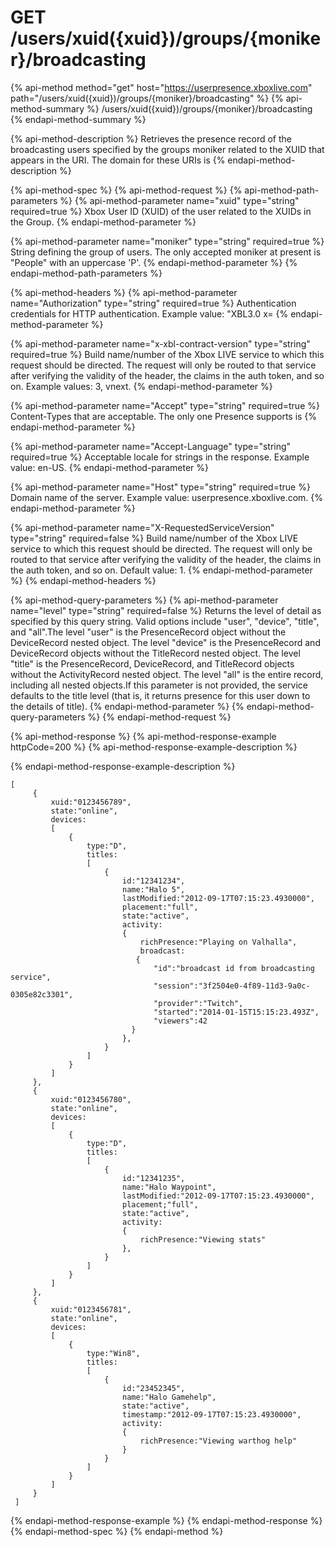 # GET /users/xuid\({xuid}\)/groups/{moniker}/broadcasting

{% api-method method="get" host="https://userpresence.xboxlive.com" path="/users/xuid\({xuid}\)/groups/{moniker}/broadcasting" %}
{% api-method-summary %}
/users/xuid\({xuid}\)/groups/{moniker}/broadcasting
{% endapi-method-summary %}

{% api-method-description %}
Retrieves the presence record of the broadcasting users specified by the groups moniker related to the XUID that appears in the URI. The domain for these URIs is
{% endapi-method-description %}

{% api-method-spec %}
{% api-method-request %}
{% api-method-path-parameters %}
{% api-method-parameter name="xuid" type="string" required=true %}
Xbox User ID \(XUID\) of the user related to the XUIDs in the Group.
{% endapi-method-parameter %}

{% api-method-parameter name="moniker" type="string" required=true %}
String defining the group of users. The only accepted moniker at present is "People" with an uppercase 'P'.
{% endapi-method-parameter %}
{% endapi-method-path-parameters %}

{% api-method-headers %}
{% api-method-parameter name="Authorization" type="string" required=true %}
Authentication credentials for HTTP authentication. Example value: "XBL3.0 x=
{% endapi-method-parameter %}

{% api-method-parameter name="x-xbl-contract-version" type="string" required=true %}
Build name/number of the Xbox LIVE service to which this request should be directed. The request will only be routed to that service after verifying the validity of the header, the claims in the auth token, and so on. Example values: 3, vnext.
{% endapi-method-parameter %}

{% api-method-parameter name="Accept" type="string" required=true %}
Content-Types that are acceptable. The only one Presence supports is
{% endapi-method-parameter %}

{% api-method-parameter name="Accept-Language" type="string" required=true %}
Acceptable locale for strings in the response. Example value: en-US.
{% endapi-method-parameter %}

{% api-method-parameter name="Host" type="string" required=true %}
Domain name of the server. Example value: userpresence.xboxlive.com.
{% endapi-method-parameter %}

{% api-method-parameter name="X-RequestedServiceVersion" type="string" required=false %}
Build name/number of the Xbox LIVE service to which this request should be directed. The request will only be routed to that service after verifying the validity of the header, the claims in the auth token, and so on. Default value: 1.
{% endapi-method-parameter %}
{% endapi-method-headers %}

{% api-method-query-parameters %}
{% api-method-parameter name="level" type="string" required=false %}
Returns the level of detail as specified by this query string. Valid options include "user", "device", "title", and "all".The level "user" is the PresenceRecord object without the DeviceRecord nested object. The level "device" is the PresenceRecord and DeviceRecord objects without the TitleRecord nested object. The level "title" is the PresenceRecord, DeviceRecord, and TitleRecord objects without the ActivityRecord nested object. The level "all" is the entire record, including all nested objects.If this parameter is not provided, the service defaults to the title level \(that is, it returns presence for this user down to the details of title\).
{% endapi-method-parameter %}
{% endapi-method-query-parameters %}
{% endapi-method-request %}

{% api-method-response %}
{% api-method-response-example httpCode=200 %}
{% api-method-response-example-description %}

{% endapi-method-response-example-description %}

```text
[
     {
         xuid:"0123456789",
         state:"online",
         devices:
         [
             {
                 type:"D",
                 titles:
                 [
                     {
                         id:"12341234",
                         name:"Halo 5",
                         lastModified:"2012-09-17T07:15:23.4930000",
                         placement:"full",
                         state:"active",
                         activity:
                         {
                             richPresence:"Playing on Valhalla",    
                             broadcast:
                            {
                                "id":"broadcast id from broadcasting service",
                                "session":"3f2504e0-4f89-11d3-9a0c-0305e82c3301",
                                "provider":"Twitch",
                                "started":"2014-01-15T15:15:23.493Z",
                                "viewers":42
                           }
                         },
                     }
                 ]
             }
         ]
     },
     {
         xuid:"0123456780",
         state:"online",
         devices:
         [
             {
                 type:"D",
                 titles:
                 [
                     {
                         id:"12341235",
                         name:"Halo Waypoint",
                         lastModified:"2012-09-17T07:15:23.4930000",
                         placement;"full",
                         state:"active",
                         activity:
                         {
                             richPresence:"Viewing stats"
                         },
                     }
                 ]
             }
         ]
     },
     {
         xuid:"0123456781",
         state:"online",
         devices:
         [
             {
                 type:"Win8",
                 titles:
                 [
                     {
                         id:"23452345",
                         name:"Halo Gamehelp",
                         state:"active",
                         timestamp:"2012-09-17T07:15:23.4930000",
                         activity:
                         {
                             richPresence:"Viewing warthog help"
                         }
                     }
                 ]
             }
         ]
     }
 ]
```
{% endapi-method-response-example %}
{% endapi-method-response %}
{% endapi-method-spec %}
{% endapi-method %}


